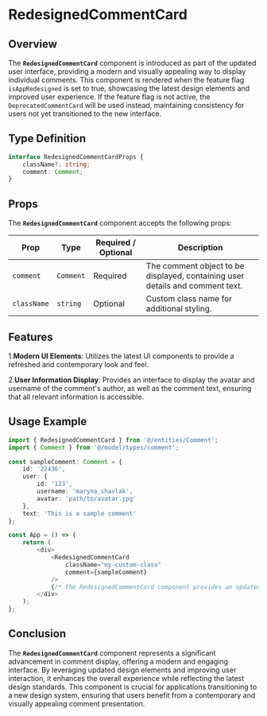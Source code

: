 # RedesignedCommentCard

## Overview
The **`RedesignedCommentCard`** component is introduced as part of the updated user interface, providing a modern and visually appealing way to display individual comments. 
This component is rendered when the feature flag `isAppRedesigned` is set to true, showcasing the latest design elements and improved user experience. 
If the feature flag is not active, the `DeprecatedCommentCard` will be used instead, maintaining consistency for users not yet transitioned to the new interface.

## Type Definition 
```typescript
interface RedesignedCommentCardProps {
    className?: string;
    comment: Comment;
}
```

## Props
The **`RedesignedCommentCard`** component accepts the following props:

| Prop       | Type       | Required / Optional | Description                                                               |
|------------|------------|----------------------|---------------------------------------------------------------------------|
| `comment` | `Comment`   | Required             | The comment object to be displayed, containing user details and comment text.             |
| `className` | `string`   | Optional             | Custom class name for additional styling.                                 |


## Features
1.**Modern UI Elements**: Utilizes the latest UI components to provide a refreshed and contemporary look and feel.

2.**User Information Display**: Provides an interface to display the avatar and username of the comment's author, as well as the comment text, ensuring that all relevant information is accessible.

## Usage Example
```typescript jsx
import { RedesignedCommentCard } from '@/entities/Comment';
import { Comment } from '@/model/types/comment';

const sampleComment: Comment = {
    id: '22436',
    user: {
        id: '123',
        username: 'maryna_shavlak',
        avatar: 'path/to/avatar.jpg'
    },
    text: 'This is a sample comment'
};

const App = () => {
    return (
        <div>
            <RedesignedCommentCard
                className="my-custom-class"
                comment={sampleComment}
            />
            {/* The RedesignedCommentCard component provides an updated look for displaying comments */}
        </div>
    );
};

```
## Conclusion
The **`RedesignedCommentCard`** component represents a significant advancement in comment display, offering a modern and engaging interface. By leveraging updated design elements and improving user interaction, it enhances the overall experience while reflecting the latest design standards. This component is crucial for applications transitioning to a new design system, ensuring that users benefit from a contemporary and visually appealing comment presentation.
